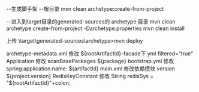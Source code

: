 --生成脚手架
--根目录
mvn clean archetype:create-from-project

--进入到target目录的generated-sources的 archetype 目录
mvn clean archetype:create-from-project -Darchetype.properties
mvn clean install

上传
\target\generated-sources\archetype>mvn deploy


archetype-metadata.xml  修改 ${rootArtifactId}-facade下  yml  filtered="true"
Application 修改 scanBasePackages   ${package}
bootstrap.yml 修改 spring:application:name: ${artifactId}
main.xml 修改依赖模块 version ${project.version}
RedisKeyConstant 修改 String redisSys = "${rootArtifactId}"+colon;